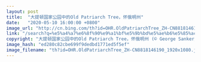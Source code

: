 ```yaml
---
layout: post
title:  "大提顿国家公园中的Old Patriarch Tree，怀俄明州"
date:   "2020-05-10 16:00:00 +0800"
image_url: "http://cn.bing.com/th?id=OHR.OldPatriarchTree_ZH-CN8818146190_1920x1080.jpg&rf=LaDigue_1920x1080.jpg&pid=hp"
link: "/search?q=%e5%a4%a7%e6%8f%90%e9%a1%bf%e5%9b%bd%e5%ae%b6%e5%85%ac%e5%9b%ad&form=hpcapt&mkt=zh-cn"
copyright: "大提顿国家公园中的Old Patriarch Tree，怀俄明州 (© George Sanker/Minden Pictures)"
image_hash: "ed280c82cbe699f9dedbd1771ed5f5ef"
image_filename: "th?id=OHR.OldPatriarchTree_ZH-CN8818146190_1920x1080.jpg&rf=LaDigue_1920x1080.jpg&pid=hp"
---
```

